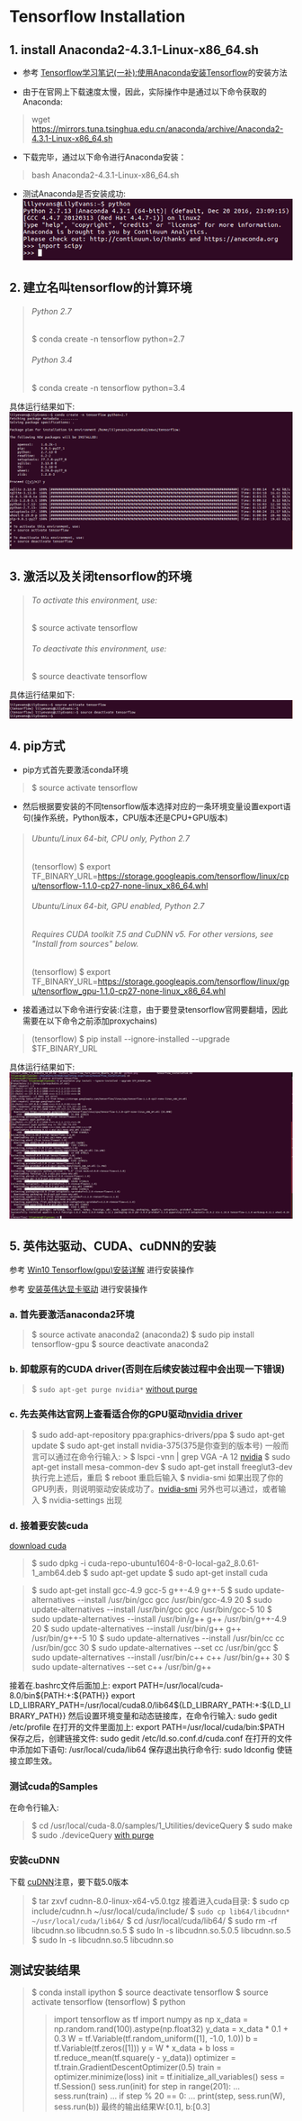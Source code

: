 # Tensorflow Installation

## 1. install Anaconda2-4.3.1-Linux-x86_64.sh

* 参考 [Tensorflow学习笔记(一补):使用Anaconda安装Tensorflow](blog.csdn.net/nxcxl88/article/details/52704877?locationNum=13)的安装方法

* 由于在官网上下载速度太慢，因此，实际操作中是通过以下命令获取的Anaconda:
 > wget https://mirrors.tuna.tsinghua.edu.cn/anaconda/archive/Anaconda2-4.3.1-Linux-x86_64.sh

* 下载完毕，通过以下命令进行Anaconda安装：
> bash Anaconda2-4.3.1-Linux-x86_64.sh

* 测试Anaconda是否安装成功:
![python](python.png)

## 2. 建立名叫tensorflow的计算环境

> ###### Python 2.7
> $ conda create -n tensorflow python=2.7
> ###### Python 3.4
> $ conda create -n tensorflow python=3.4

具体运行结果如下:
![conda create -n tensorflow python=2.7](conda_create.png)

## 3. 激活以及关闭tensorflow的环境

> ###### To activate this environment, use:
> $ source activate tensorflow
> ###### To deactivate this environment, use:
> $ source deactivate tensorflow

具体运行结果如下:
![source activate tensorflow](tensorflow_activate.png)

## 4. pip方式

* pip方式首先要激活conda环境
> $ source activate tensorflow

* 然后根据要安装的不同tensorflow版本选择对应的一条环境变量设置export语句(操作系统，Python版本，CPU版本还是CPU+GPU版本)
> ###### Ubuntu/Linux 64-bit, CPU only, Python 2.7
> (tensorflow) $ export TF_BINARY_URL=https://storage.googleapis.com/tensorflow/linux/cpu/tensorflow-1.1.0-cp27-none-linux_x86_64.whl
> ###### Ubuntu/Linux 64-bit, GPU enabled, Python 2.7
> ###### Requires CUDA toolkit 7.5 and CuDNN v5. For other versions, see "Install from sources" below.
> (tensorflow) $ export TF_BINARY_URL=https://storage.googleapis.com/tensorflow/linux/gpu/tensorflow_gpu-1.1.0-cp27-none-linux_x86_64.whl

* 接着通过以下命令进行安装:(注意，由于要登录tensorflow官网要翻墙，因此需要在以下命令之前添加proxychains)
> (tensorflow) $ pip install --ignore-installed --upgrade $TF_BINARY_URL

具体运行结果如下:
![pip install --ignore-installed --upgrade $TF_BINARY_URL](pip_install_tensorflow.jpg)

## 5. 英伟达驱动、CUDA、cuDNN的安装

参考 [Win10 Tensorflow(gpu)安装详解](blog.csdn.net/sb19931201/article/details/53648615) 进行安装操作 

参考 [安装英伟达显卡驱动](www.cnblogs.com/xujianqing/p/6142963.html) 进行安装操作 

### a. 首先要激活anaconda2环境
> $ source activate anaconda2
> (anaconda2) $ sudo pip install tensorflow-gpu
> $ source deactivate anaconda2

### b. 卸载原有的CUDA driver(否则在后续安装过程中会出现一下错误)
> $ `sudo apt-get purge nvidia*`
[without purge](without_purge.png)

### c. 先去英伟达官网上查看适合你的GPU驱动[nvidia driver](nvidia_driver.png)
> $ sudo add-apt-repository ppa:graphics-drivers/ppa
> $ sudo apt-get update
> $ sudo apt-get install nvidia-375(375是你查到的版本号)
	一般而言可以通过在命令行输入:
	> $ lspci -vnn | grep VGA -A 12 
[nvidia](VGA_compatible_controller.png)
> $ sudo apt-get install mesa-common-dev
> $ sudo apt-get install freeglut3-dev
执行完上述后，重启
> $ reboot
重启后输入
> $ nvidia-smi
如果出现了你的GPU列表，则说明驱动安装成功了。[nvidia-smi](nvidia-smi.png)
另外也可以通过，或者输入
> $ nvidia-settings
出现

### d. 接着要安装cuda
[download cuda](download_cuda.png)
> $ sudo dpkg -i cuda-repo-ubuntu1604-8-0-local-ga2_8.0.61-1_amb64.deb
> $ sudo apt-get update
> $ sudo apt-get install cuda

> $ sudo apt-get install gcc-4.9 gcc-5 g++-4.9 g++-5
> $ sudo update-alternatives --install /usr/bin/gcc gcc /usr/bin/gcc-4.9 20
> $ sudo update-alternatives --install /usr/bin/gcc gcc /usr/bin/gcc-5 10
> $ sudo update-alternatives --install /usr/bin/g++ g++ /usr/bin/g++-4.9 20
> $ sudo update-alternatives --install /usr/bin/g++ g++ /usr/bin/g++-5 10
> $ sudo update-alternatives --install /usr/bin/cc cc /usr/bin/gcc 30
> $ sudo update-alternatives --set cc /usr/bin/gcc
> $ sudo update-alternatives --install /usr/bin/c++ c++ /usr/bin/g++ 30
> $ sudo update-alternatives --set c++ /usr/bin/g++

接着在.bashrc文件后面加上:
export PATH=/usr/local/cuda-8.0/bin${PATH:+:${PATH}}
export LD_LIBRARY_PATH=/usr/local/cuda8.0/lib64${LD_LIBRARY_PATH:+:${LD_LIBRARY_PATH}}
然后设置环境变量和动态链接库，在命令行输入:
sudo gedit /etc/profile
在打开的文件里面加上:
export PATH=/usr/local/cuda/bin:$PATH
保存之后，创建链接文件:
sudo gedit /etc/ld.so.conf.d/cuda.conf
在打开的文件中添加如下语句:
/usr/local/cuda/lib64
保存退出执行命令行:
sudo ldconfig
使链接立即生效。

### 测试cuda的Samples
在命令行输入:
> $ cd /usr/local/cuda-8.0/samples/1_Utilities/deviceQuery
> $ sudo make
> $ sudo ./deviceQuery
[with purge](with_purge.png)

### 安装cuDNN
下载 [cuDNN](https://developer.nvidia.com/cudnn)注意，要下载5.0版本
> $ tar zxvf cudnn-8.0-linux-x64-v5.0.tgz
> 接着进入cuda目录:
> $ sudo cp include/cudnn.h ~/usr/local/cuda/include/
> $ `sudo cp lib64/libcudnn* ~/usr/local/cuda/lib64/`
> $ cd /usr/local/cuda/lib64/
> $ sudo rm -rf libcudnn.so libcudnn.so.5
> $ sudo ln -s libcudnn.so.5.0.5 libcudnn.so.5
> $ sudo ln -s libcudnn.so.5 libcudnn.so

## 测试安装结果
> $ conda install ipython
> $ source deactivate tensorflow
> $ source activate tensorflow
> (tensorflow) $ python
> > import tensorflow as tf
> > import numpy as np
> > x_data = np.random.rand(100).astype(np.float32)
> > y_data = x_data * 0.1 + 0.3
> > W = tf.Variable(tf.random_uniform([1], -1.0, 1.0))
> > b = tf.Variable(tf.zeros([1]))
> > y = W * x_data + b
> > loss = tf.reduce_mean(tf.square(y - y_data))
> > optimizer = tf.train.GradientDescentOptimizer(0.5)
> > train = optimizer.minimize(loss)
> > init = tf.initialize_all_variables()
> > sess = tf.Session()
> > sess.run(init)
> > for step in range(201):
> ...  sess.run(train)
> ...  if step % 20 == 0:
> ...    print(step, sess.run(W), sess.run(b))
> 最终的输出结果W:[0.1], b:[0.3]





